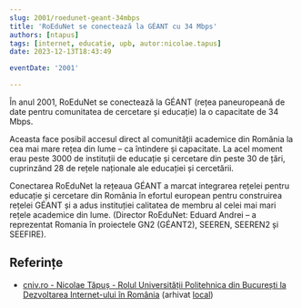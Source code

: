```yaml
---
slug: 2001/roedunet-geant-34mbps
title: 'RoEduNet se conectează la GÉANT cu 34 Mbps'
authors: [ntapus]
tags: [internet, educatie, upb, autor:nicolae.tapus]
date: 2023-12-13T18:43:49

eventDate: '2001'

---
```


În anul 2001, RoEduNet se conectează la GÉANT (rețea paneuropeană de date pentru comunitatea de cercetare și educație) la o capacitate de 34 Mbps.

<!-- truncate -->

Aceasta face posibil accesul direct al comunității academice din România la cea mai mare rețea din lume – ca întindere și capacitate. La acel moment erau peste 3000 de instituții de educație și cercetare din peste 30 de țări, cuprinzând 28 de rețele naționale ale educației și cercetării.

Conectarea RoEduNet la rețeaua GÉANT a marcat integrarea rețelei pentru educație și cercetare din România în efortul european pentru construirea rețelei GÉANT și a adus instituției calitatea de membru al celei mai mari rețele academice din lume. (Director RoEduNet: Eduard Andrei – a reprezentat Romania în proiectele GN2 (GÉANT2), SEEREN, SEEREN2 și SEEFIRE).

## Referințe

- [cniv.ro - Nicolae Tăpuș - Rolul Universității Politehnica din București la Dezvoltarea Internet-ului în România](https://cniv.ro/documents/26/CNIV_Volum_Aniversar_2023_-_Versiune_Online_DPxioQg.pdf)  (arhivat [local](https://cronica-it.github.io/arhiva/))
